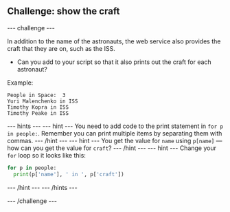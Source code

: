 ## Challenge: show the craft

--- challenge ---

In addition to the name of the astronauts, the web service also provides the craft that they are on, such as the ISS.

+ Can you add to your script so that it also prints out the craft for each astronaut? 

Example:

```
People in Space:  3
Yuri Malenchenko in ISS
Timothy Kopra in ISS
Timothy Peake in ISS
```

--- hints --- 
--- hint ---
You need to add code to the print statement in `for p in people:`. Remember you can print multiple items by separating them with commas. 
--- /hint --- 
--- hint ---
You get the value for `name` using `p[name]` — how can you get the value for `craft`? 
--- /hint --- 
--- hint ---
Change your `for` loop so it looks like this:
```python
for p in people:
  print(p['name'], ' in ', p['craft'])
```
--- /hint --- 
--- /hints ---

--- /challenge ---
